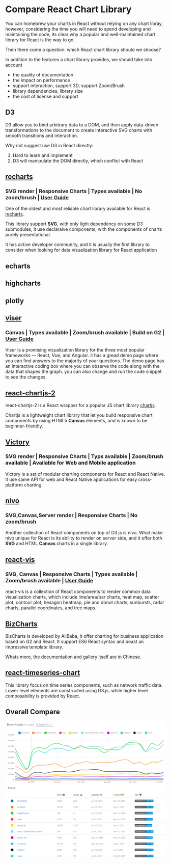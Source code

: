 # Compare React Chart Library

You can homebrew your charts in React without relying on any chart libray, however, considering the time you will need to spend developing and maintaining the code, its clear why a popular and well-maintained chart library for React is the way to go.

Then there come a question: which React chart library should we shoose?

In addition to the features a chart library provides, we should take into account

* the quality of documentation
* the impact on performance
* support interaction, support 3D, support Zoom/Brush
* library dependencies, library size
* the cost of license and support

## D3
D3 allow you to bind arbitrary data to a DOM, and then apply data-driven transformations to the document to create interactive SVG charts with smooth transitions and interaction.

Why not suggest use D3 in React directly:
1. Hard to learn and implement
2. D3 will manipulate the DOM directly, which conflict with React


## [recharts](https://github.com/recharts/recharts)
### SVG render | Responsive Charts | Types available | No zoom/brush | [User Guide](https://recharts.org/en-US/guide)
One of the oldest and most reliable chart library available for React is [recharts](http://recharts.org/).

This library support <b>SVG</b>, with only light dependency on some D3 submodules, it use declaraive components, with the components of charts purely presentational.

It has active developer community, and it is usually the first library to consider when looking for data visualization library for React application

## echarts

## highcharts

## plotly

## [viser](https://viserjs.gitee.io/)
### Canvas | Types available | Zoom/brush available | Build on G2 | [User Guide](https://viserjs.gitee.io/demoHome.html)
Viser is a promising visualization library for the three most popular frameworks — React, Vue, and Angular.  it has a gread demo page where you can find answers to the majority of your questions. The demo page has an interactive coding box where you can observe the code along with the data that shapes the graph. you can also change and run the code snippet to see the changes. 

## [react-chartjs-2](https://github.com/jerairrest/react-chartjs-2)
react-chartjs-2 is a React wrapper for a popular JS chart library [chartjs](https://www.chartjs.org/).

Chartjs is a lightweight chart library that let you build responsive chart components by using HTML5 <b>Canvas</b> elements, and is known to be beginner-friendly.

## [Victory](https://github.com/FormidableLabs/victory)
### SVG render | Responsive Charts | Typs available | Zoom/brush available | Available for Web and Mobile application
Victory is a set of modular charting components for React and React Native. It use same API for web and React Native applications for easy cross-platform charting.

## [nivo](https://github.com/plouc/nivo)
### SVG,Canvas,Server render | Responsive Charts | No zoom/brush
Another collection of React components on top of D3.js is nivo. What make nivo unique for React is its ability to render on server side, and it offer both <b>SVG</b> and HTML <b>Canvas</b> charts in a single library. 

## [react-vis](https://github.com/uber/react-vis)
### SVG, Canvas | Responsive Charts | Types available | Zoom/brush available | [User Guide](http://uber.github.io/react-vis/website/dist/storybook/?knob-X%20Axis=true&knob-Y%20Axis=true&knob-vertical%20gridlines=true&knob-horizontal%20gridlines=true&selectedKind=Series%2FAreaSeries%2FBase&selectedStory=Single%20Area%20chart&full=0&addons=1&stories=1&panelRight=0&addonPanel=storybooks%2Fstorybook-addon-knobs)
react-vis is a collection of React components to render common data visualization charts, which include line/area/bar charts, heat map, scatter plot, contour plot, hexagon heatmap, pie and donut charts, sunbursts, radar charts, parallel coordinates, and tree maps.

## [BizCharts](https://github.com/alibaba/BizCharts)
BizCharts is developed by AliBaba, it offer charting for business application based on G2 and React. It support ES6 React syntax and boast an impressive template library.

Whats more, the documentation and gallery itself are in Chinese.

## [react-timeseries-chart](https://github.com/esnet/react-timeseries-charts)
This library focus on time series components, such as network traffic data. Lower level elements are constructed using D3.js, while higher level composability is provided by React.

## Overall Compare
![downloads](./downloads.png)
![stats](./stats.png)
